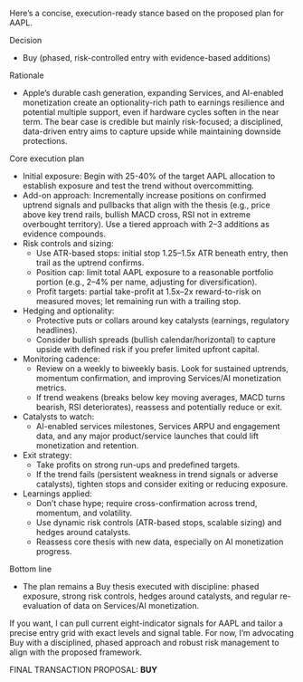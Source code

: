 Here’s a concise, execution-ready stance based on the proposed plan for AAPL.

Decision
- Buy (phased, risk-controlled entry with evidence-based additions)

Rationale
- Apple’s durable cash generation, expanding Services, and AI-enabled monetization create an optionality-rich path to earnings resilience and potential multiple support, even if hardware cycles soften in the near term. The bear case is credible but mainly risk-focused; a disciplined, data-driven entry aims to capture upside while maintaining downside protections.

Core execution plan
- Initial exposure: Begin with 25-40% of the target AAPL allocation to establish exposure and test the trend without overcommitting.
- Add-on approach: Incrementally increase positions on confirmed uptrend signals and pullbacks that align with the thesis (e.g., price above key trend rails, bullish MACD cross, RSI not in extreme overbought territory). Use a tiered approach with 2–3 additions as evidence compounds.
- Risk controls and sizing:
  - Use ATR-based stops: initial stop 1.25–1.5x ATR beneath entry, then trail as the uptrend confirms.
  - Position cap: limit total AAPL exposure to a reasonable portfolio portion (e.g., 2–4% per name, adjusting for diversification).
  - Profit targets: partial take-profit at 1.5x–2x reward-to-risk on measured moves; let remaining run with a trailing stop.
- Hedging and optionality:
  - Protective puts or collars around key catalysts (earnings, regulatory headlines).
  - Consider bullish spreads (bullish calendar/horizontal) to capture upside with defined risk if you prefer limited upfront capital.
- Monitoring cadence:
  - Review on a weekly to biweekly basis. Look for sustained uptrends, momentum confirmation, and improving Services/AI monetization metrics.
  - If trend weakens (breaks below key moving averages, MACD turns bearish, RSI deteriorates), reassess and potentially reduce or exit.
- Catalysts to watch:
  - AI-enabled services milestones, Services ARPU and engagement data, and any major product/service launches that could lift monetization and retention.
- Exit strategy:
  - Take profits on strong run-ups and predefined targets.
  - If the trend fails (persistent weakness in trend signals or adverse catalysts), tighten stops and consider exiting or reducing exposure.
- Learnings applied:
  - Don’t chase hype; require cross-confirmation across trend, momentum, and volatility.
  - Use dynamic risk controls (ATR-based stops, scalable sizing) and hedges around catalysts.
  - Reassess core thesis with new data, especially on AI monetization progress.

Bottom line
- The plan remains a Buy thesis executed with discipline: phased exposure, strong risk controls, hedges around catalysts, and regular re-evaluation of data on Services/AI monetization.

If you want, I can pull current eight-indicator signals for AAPL and tailor a precise entry grid with exact levels and signal table. For now, I’m advocating Buy with a disciplined, phased approach and robust risk management to align with the proposed framework.

FINAL TRANSACTION PROPOSAL: **BUY**